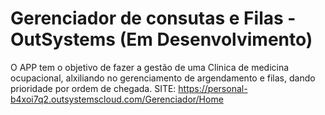 # Gerenciador de consutas e Filas - OutSystems (Em Desenvolvimento)

O APP tem o objetivo de fazer a gestão de uma Clinica de medicina ocupacional, alxiliando no gerenciamento de argendamento e filas, dando prioridade por ordem de chegada.
SITE: https://personal-b4xoi7q2.outsystemscloud.com/Gerenciador/Home
